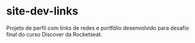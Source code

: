 # site-dev-links
Projeto de perfil com links de redes e portfólio desenvolvido para desafio final do curso Discover da Rocketseat.
